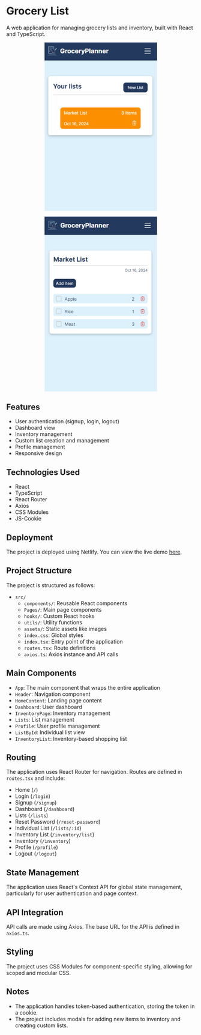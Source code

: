 # Grocery List

A web application for managing grocery lists and inventory, built with React and TypeScript.

<p float="left" style="display: flex; gap: 15px; flex-wrap: wrap; justify-content: center;">
  <img src="src\assets\images\projectpic1.png" alt="list section's picture" style="width: 100%; max-width: 300px;">
  <img src="src\assets\images\projectpic2.png" alt="list detailed's picture" style="width: 100%; max-width: 300px;">
</p>

## Features

- User authentication (signup, login, logout)
- Dashboard view
- Inventory management
- Custom list creation and management
- Profile management
- Responsive design

## Technologies Used

- React
- TypeScript
- React Router
- Axios
- CSS Modules
- JS-Cookie

## Deployment

The project is deployed using Netlify. You can view the live demo [here](https://grocery-planner.netlify.app/).

## Project Structure

The project is structured as follows:

- `src/`
  - `components/`: Reusable React components
  - `Pages/`: Main page components
  - `hooks/`: Custom React hooks
  - `utils/`: Utility functions
  - `assets/`: Static assets like images
  - `index.css`: Global styles
  - `index.tsx`: Entry point of the application
  - `routes.tsx`: Route definitions
  - `axios.ts`: Axios instance and API calls

## Main Components

- `App`: The main component that wraps the entire application
- `Header`: Navigation component
- `HomeContent`: Landing page content
- `Dashboard`: User dashboard
- `InventoryPage`: Inventory management
- `Lists`: List management
- `Profile`: User profile management
- `ListById`: Individual list view
- `InventoryList`: Inventory-based shopping list

## Routing

The application uses React Router for navigation. Routes are defined in `routes.tsx` and include:

- Home (`/`)
- Login (`/login`)
- Signup (`/signup`)
- Dashboard (`/dashboard`)
- Lists (`/lists`)
- Reset Password (`/reset-password`)
- Individual List (`/lists/:id`)
- Inventory List (`/inventory/list`)
- Inventory (`/inventory`)
- Profile (`/profile`)
- Logout (`/logout`)

## State Management

The application uses React's Context API for global state management, particularly for user authentication and page context.

## API Integration

API calls are made using Axios. The base URL for the API is defined in `axios.ts`.

## Styling

The project uses CSS Modules for component-specific styling, allowing for scoped and modular CSS.

## Notes

- The application handles token-based authentication, storing the token in a cookie.
- The project includes modals for adding new items to inventory and creating custom lists.
